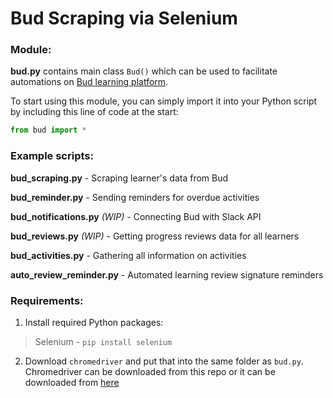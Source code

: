 # Bud Scraping via Selenium

### Module:
**bud.py** contains main class `Bud()` which can be used to facilitate automations on [Bud learning platform](https://web.bud.co.uk/).

To start using this module, you can simply import it into your Python script by including this line of code at the start:

```python
from bud import *
```

### Example scripts: 

**bud_scraping.py** - Scraping learner's data from Bud

**bud_reminder.py** - Sending reminders for overdue activities

**bud_notifications.py** *(WIP)* - Connecting Bud with Slack API

**bud_reviews.py** *(WIP)* - Getting progress reviews data for all learners

**bud_activities.py** - Gathering all information on activities 

**auto_review_reminder.py** - Automated learning review signature reminders

### Requirements:

1. Install required Python packages:

>Selenium - `pip install selenium`

2. Download `chromedriver` and put that into the same folder as `bud.py`. Chromedriver can be downloaded from this repo or it can be downloaded from [here](https://chromedriver.chromium.org/downloads)
